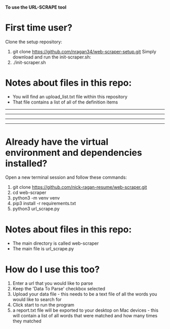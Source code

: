 #### To use the URL-SCRAPE tool

# First time user?
Clone the setup repository:
1. git clone https://github.com/nragan34/web-scraper-setup.git
Simply download and run the init-scraper.sh:
2. ./init-scraper.sh

# Notes about files in this repo:
- You will find an upload_list.txt file within this repository
- That file contains a list of all of the definition items

---------------------------------------------------------------
---------------------------------------------------------------
---------------------------------------------------------------
---------------------------------------------------------------

# Already have the virtual environment and dependencies installed?
Open a new terminal session and follow these commands:
1. git clone https://github.com/nick-ragan-resume/web-scraper.git
2. cd web-scraper
3. python3 -m venv venv
4. pip3 install -r requirements.txt
5. python3 url_scrape.py

# Notes about files in this repo:
  - The main directory is called web-scraper 
  - The main file is url_scrape.py




# How do I use this too? 
1. Enter a url that you would like to parse
2. Keep the 'Data To Parse' checkbox selected
3. Upload your data file - this needs to be a text file of all the words you would like to search for
4. Click start to run the program
5. a report.txt file will be exported to your desktop on Mac devices - this will contain a list of all words that were matched and how many
   times they matched







